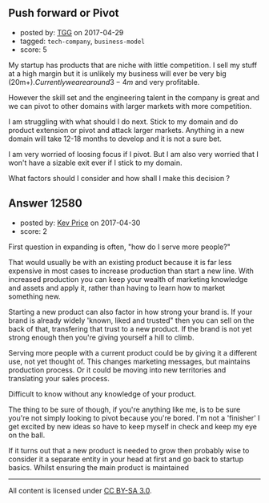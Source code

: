 ## Push forward or Pivot

- posted by: [TGG](https://stackexchange.com/users/5229465/tgg) on 2017-04-29
- tagged: `tech-company`, `business-model`
- score: 5

My startup has products that are niche with little competition. I sell my stuff at a high margin but it is unlikely my business will ever be very big (20m$+). Currently we are around 3-4m$ and very profitable. 

However the skill set and the engineering talent in the company is great and we can pivot to other domains with larger markets with more competition. 

I am struggling with what should I do next. Stick to my domain and do product extension or pivot and attack larger markets. Anything in a new domain will take 12-18 months to develop and it is not a sure bet. 

I am very worried of loosing focus if I pivot. But I am also very worried that I won't have a sizable exit ever if I stick to my domain. 

What factors should I consider and how shall I make this decision ?


## Answer 12580

- posted by: [Kev Price](https://stackexchange.com/users/1109274/kev-price) on 2017-04-30
- score: 2

First question in expanding is often, "how do I serve more people?"

That would usually be with an existing product because it is far less expensive in most cases to increase production than start a new line. With increased production you can keep your wealth of marketing knowledge and assets and apply it, rather than having to learn how to market something new.

Starting a new product can also factor in how strong your brand is. If your brand is already widely 'known, liked and trusted" then you can sell on the back of that, transfering that trust to a new product. If the brand is not yet strong enough then you're giving yourself a hill to climb.

Serving more people with a current product could be by giving it a different use, not yet thought of. This changes marketing messages, but maintains production process. Or it could be moving into new territories and translating your sales process.

Difficult to know without any knowledge of your product.

The thing to be sure of though, if you're anything like me, is to be sure you're not simply looking to pivot because you're bored. I'm not a 'finisher' I get excited by new ideas so have to keep myself in check and keep my eye on the ball.

If it turns out that a new product is needed to grow then probably wise to consider it a separate entity in your head at first and go back to startup basics. Whilst ensuring the main product is maintained



---

All content is licensed under [CC BY-SA 3.0](https://creativecommons.org/licenses/by-sa/3.0/).
